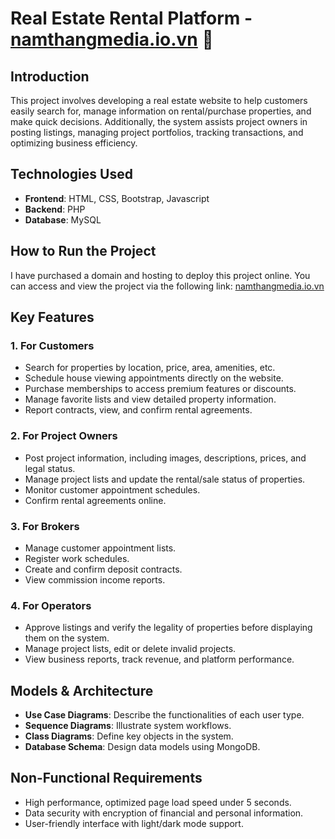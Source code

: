 # Real Estate Rental Platform - [namthangmedia.io.vn](http://namthangmedia.io.vn) 🏡

## Introduction
This project involves developing a real estate website to help customers easily search for, manage information on rental/purchase properties, and make quick decisions. Additionally, the system assists project owners in posting listings, managing project portfolios, tracking transactions, and optimizing business efficiency.

## Technologies Used
- **Frontend**: HTML, CSS, Bootstrap, Javascript
- **Backend**: PHP
- **Database**: MySQL

## How to Run the Project
I have purchased a domain and hosting to deploy this project online. You can access and view the project via the following link: [namthangmedia.io.vn](http://namthangmedia.io.vn)

## Key Features
### 1. For Customers
- Search for properties by location, price, area, amenities, etc.
- Schedule house viewing appointments directly on the website.
- Purchase memberships to access premium features or discounts.
- Manage favorite lists and view detailed property information.
- Report contracts, view, and confirm rental agreements.

### 2. For Project Owners
- Post project information, including images, descriptions, prices, and legal status.
- Manage project lists and update the rental/sale status of properties.
- Monitor customer appointment schedules.
- Confirm rental agreements online.

### 3. For Brokers
- Manage customer appointment lists.
- Register work schedules.
- Create and confirm deposit contracts.
- View commission income reports.

### 4. For Operators
- Approve listings and verify the legality of properties before displaying them on the system.
- Manage project lists, edit or delete invalid projects.
- View business reports, track revenue, and platform performance.

## Models & Architecture
- **Use Case Diagrams**: Describe the functionalities of each user type.
- **Sequence Diagrams**: Illustrate system workflows.
- **Class Diagrams**: Define key objects in the system.
- **Database Schema**: Design data models using MongoDB.

## Non-Functional Requirements
- High performance, optimized page load speed under 5 seconds.
- Data security with encryption of financial and personal information.
- User-friendly interface with light/dark mode support.
